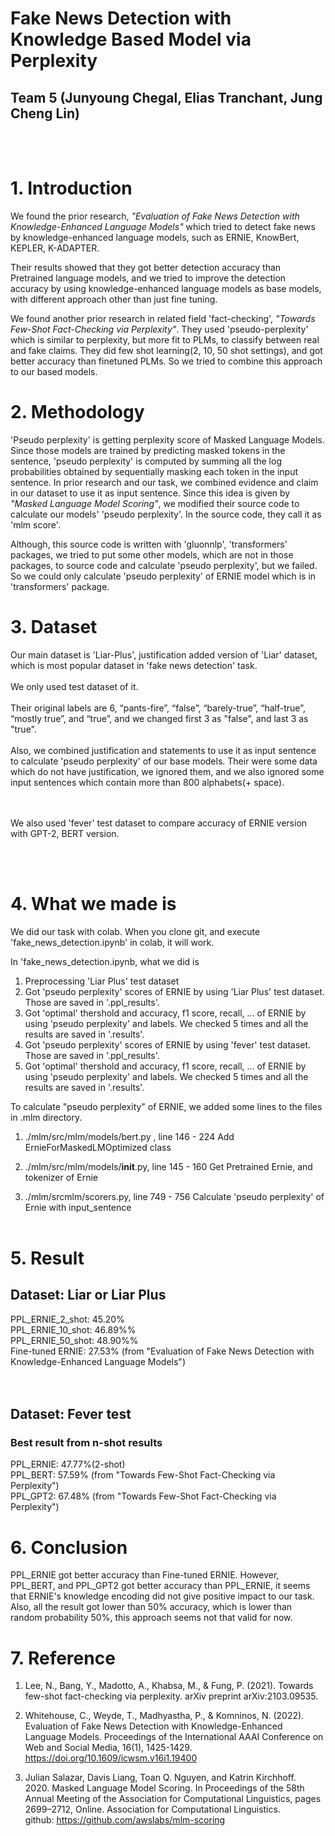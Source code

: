 # Fake News Detection with Knowledge Based Model via Perplexity

## Team 5 (Junyoung Chegal, Elias Tranchant, Jung Cheng Lin)

<br>
<br>

# 1. Introduction

We found the prior research, _"Evaluation of Fake News Detection with Knowledge-Enhanced Language Models"_ which tried to detect fake news by knowledge-enhanced language models, such as ERNIE, KnowBert, KEPLER, K-ADAPTER.

Their results showed that they got better detection accuracy than Pretrained language models, and we tried to improve the detection accuracy by using knowledge-enhanced language models as base models, with different approach other than just fine tuning.

We found another prior research in related field 'fact-checking', _"Towards Few-Shot Fact-Checking via Perplexity"_. They used 'pseudo-perplexity' which is similar to perplexity, but more fit to PLMs, to classify between real and fake claims. They did few shot learning(2, 10, 50 shot settings), and got better accuracy than finetuned PLMs.
So we tried to combine this approach to our based models.

# 2. Methodology

'Pseudo perplexity' is getting perplexity score of Masked Language Models. Since those models are trained by predicting masked tokens in the sentence, 'pseudo perplexity' is computed by summing all the log probabilities obtained by sequentially masking each token in the input sentence. In prior research and our task, we combined evidence and claim in our dataset to use it as input sentence. Since this idea is given by _"Masked Language Model Scoring"_, we modified their source code to calculate our models' 'pseudo perplexity'. In the source code, they call it as 'mlm score'.

Although, this source code is written with 'gluonnlp', 'transformers' packages, we tried to put some other models, which are not in those packages, to source code and calculate 'pseudo perplexity', but we failed. So we could only calculate 'pseudo perplexity' of ERNIE model which is in 'transformers' package.

# 3. Dataset

Our main dataset is 'Liar-Plus', justification added version of 'Liar' dataset, which is most popular dataset in 'fake news detection' task. <br><br>
We only used test dataset of it. <br><br>
Their original labels are 6, “pants-fire”, “false”, “barely-true”, “half-true”, “mostly true”, and “true”, and we changed first 3 as "false", and last 3 as "true".<br><br>
Also, we combined justification and statements to use it as input sentence to calculate 'pseudo perplexity' of our base models. Their were some data which do not have justification, we ignored them, and we also ignored some input sentences which contain more than 800 alphabets(+ space).

<br><br>
We also used 'fever' test dataset to compare accuracy of ERNIE version with GPT-2, BERT version.

<br><br>

# 4. What we made is

We did our task with colab. When you clone git, and execute 'fake_news_detection.ipynb' in colab, it will work.

In 'fake_news_detection.ipynb, what we did is <br>

1. Preprocessing 'Liar Plus' test dataset
2. Got 'pseudo perplexity' scores of ERNIE by using 'Liar Plus' test dataset. Those are saved in '.ppl_results'.
3. Got 'optimal' thershold and accuracy, f1 score, recall, ... of ERNIE by using 'pseudo perplexity' and labels. We checked 5 times and all the results are saved in '.results'.
4. Got 'pseudo perplexity' scores of ERNIE by using 'fever' test dataset. Those are saved in '.ppl_results'.
5. Got 'optimal' thershold and accuracy, f1 score, recall, ... of ERNIE by using 'pseudo perplexity' and labels. We checked 5 times and all the results are saved in '.results'.

To calculate "pseudo perplexity" of ERNIE, we added some lines to the files in .mlm directory.

1. ./mlm/src/mlm/models/bert.py , line 146 - 224
   Add ErnieForMaskedLMOptimized class

2. ./mlm/src/mlm/models/**init**.py, line 145 - 160
   Get Pretrained Ernie, and tokenizer of Ernie

3. ./mlm/srcmlm/scorers.py, line 749 - 756
   Calculate 'pseudo perplexity' of Ernie with input_sentence
   <br><br>

# 5. Result

## Dataset: Liar or Liar Plus <br>

PPL_ERNIE_2_shot: 45.20%<br>
PPL_ERNIE_10_shot: 46.89%%<br>
PPL_ERNIE_50_shot: 48.90%%<br>
Fine-tuned ERNIE: 27.53% (from "Evaluation of Fake News Detection with Knowledge-Enhanced Language Models")<br>
<br><br>

## Dataset: Fever test<br>

### Best result from n-shot results<br>

PPL_ERNIE: 47.77%(2-shot)<br>
PPL_BERT: 57.59% (from "Towards Few-Shot Fact-Checking via Perplexity")<br>
PPL_GPT2: 67.48% (from "Towards Few-Shot Fact-Checking via Perplexity")<br>

# 6. Conclusion

PPL_ERNIE got better accuracy than Fine-tuned ERNIE. However, PPL_BERT, and PPL_GPT2 got better accuracy than PPL_ERNIE, it seems that ERNIE's knowledge encoding did not give positive impact to our task. Also, all the result got lower than 50% accuracy, which is lower than random probability 50%, this approach seems not that valid for now.

# 7. Reference

1. Lee, N., Bang, Y., Madotto, A., Khabsa, M., & Fung, P. (2021). Towards few-shot fact-checking via perplexity. arXiv preprint arXiv:2103.09535.

2. Whitehouse, C., Weyde, T., Madhyastha, P., & Komninos, N. (2022). Evaluation of Fake News Detection with Knowledge-Enhanced Language Models. Proceedings of the International AAAI Conference on Web and Social Media, 16(1), 1425-1429. https://doi.org/10.1609/icwsm.v16i1.19400

3. Julian Salazar, Davis Liang, Toan Q. Nguyen, and Katrin Kirchhoff. 2020. Masked Language Model Scoring. In Proceedings of the 58th Annual Meeting of the Association for Computational Linguistics, pages 2699–2712, Online. Association for Computational Linguistics. <br> github: https://github.com/awslabs/mlm-scoring
